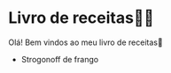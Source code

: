 # Livro de receitas:man_cook:

Olá! Bem vindos ao meu livro de receitas:wave:

- Strogonoff de frango